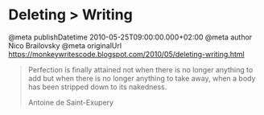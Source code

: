 # Deleting &gt; Writing

@meta publishDatetime 2010-05-25T09:00:00.000+02:00
@meta author Nico Brailovsky
@meta originalUrl https://monkeywritescode.blogspot.com/2010/05/deleting-writing.html

> Perfection is finally attained not when there is no longer anything to add but when there is no longer anything to take away, when a body has been stripped down to its nakedness.
>
> Antoine de Saint-Exupery

